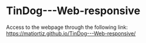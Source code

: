 # TinDog---Web-responsive

Access to the webpage through the following link:
https://matiortiz.github.io/TinDog---Web-responsive/
